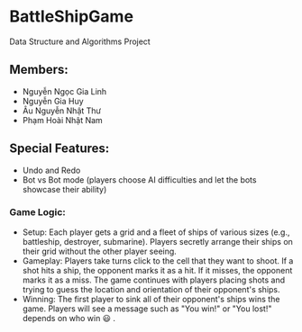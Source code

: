# BattleShipGame
Data Structure and Algorithms Project

## Members:
+ Nguyễn Ngọc Gia Linh 
+ Nguyễn Gia Huy
+ Âu Nguyễn Nhật Thư
+ Phạm Hoài Nhật Nam

## Special Features:
+ Undo and Redo
+ Bot vs Bot mode (players choose AI difficulties and let the bots showcase their ability)

### Game Logic:
+ Setup: Each player gets a grid and a fleet of ships of various sizes (e.g., battleship, destroyer, submarine). Players secretly arrange their ships on their grid without the other player seeing.
+ Gameplay: Players take turns click to the cell that they want to shoot. If a shot hits a ship, the opponent marks it as a hit. If it misses, the opponent marks it as a miss. The game continues with players placing shots and trying to guess the location and orientation of their opponent's ships.
+ Winning: The first player to sink all of their opponent's ships wins the game. Players will see a message such as "You win!" or "You lost!" depends on who win :smiley:  .
